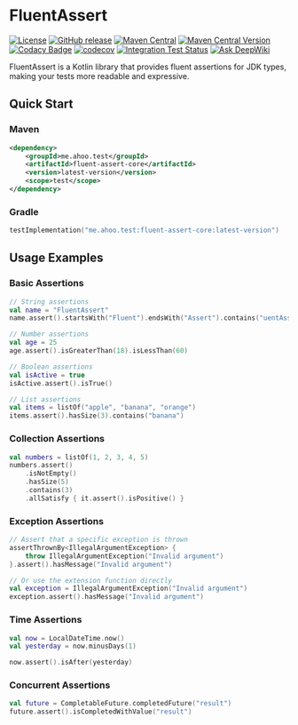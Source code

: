 # FluentAssert

[![License](https://img.shields.io/badge/license-Apache%202-4EB1BA.svg)](https://github.com/Ahoo-Wang/FluentAssert/blob/main/LICENSE)
[![GitHub release](https://img.shields.io/github/release/Ahoo-Wang/FluentAssert.svg)](https://github.com/Ahoo-Wang/FluentAssert/releases)
[![Maven Central](https://maven-badges.herokuapp.com/maven-central/me.ahoo.test/fluent-assert-core/badge.svg)](https://maven-badges.herokuapp.com/maven-central/me.ahoo.test/fluent-assert-core)
[![Maven Central Version](https://img.shields.io/maven-central/v/me.ahoo.test/fluent-assert-core)](https://central.sonatype.com/artifact/me.ahoo.test/fluent-assert-core)
[![Codacy Badge](https://app.codacy.com/project/badge/Grade/d58ca7a79749493ebb48d423e73b6e1d)](https://app.codacy.com/gh/Ahoo-Wang/FluentAssert/dashboard?utm_source=gh&utm_medium=referral&utm_content=&utm_campaign=Badge_grade)
[![codecov](https://codecov.io/gh/Ahoo-Wang/FluentAssert/graph/badge.svg?token=iXUP7NXHSc)](https://codecov.io/gh/Ahoo-Wang/FluentAssert)
[![Integration Test Status](https://github.com/Ahoo-Wang/FluentAssert/actions/workflows/codecov.yml/badge.svg)](https://github.com/Ahoo-Wang/FluentAssert)
[![Ask DeepWiki](https://deepwiki.com/badge.svg)](https://deepwiki.com/Ahoo-Wang/FluentAssert)

FluentAssert is a Kotlin library that provides fluent assertions for JDK types, making your tests more readable and expressive.

## Quick Start

### Maven

```xml
<dependency>
    <groupId>me.ahoo.test</groupId>
    <artifactId>fluent-assert-core</artifactId>
    <version>latest-version</version>
    <scope>test</scope>
</dependency>
```

### Gradle

```kotlin
testImplementation("me.ahoo.test:fluent-assert-core:latest-version")
```

## Usage Examples

### Basic Assertions

```kotlin
// String assertions
val name = "FluentAssert"
name.assert().startsWith("Fluent").endsWith("Assert").contains("uentAss")

// Number assertions
val age = 25
age.assert().isGreaterThan(18).isLessThan(60)

// Boolean assertions
val isActive = true
isActive.assert().isTrue()

// List assertions
val items = listOf("apple", "banana", "orange")
items.assert().hasSize(3).contains("banana")
```

### Collection Assertions

```kotlin
val numbers = listOf(1, 2, 3, 4, 5)
numbers.assert()
    .isNotEmpty()
    .hasSize(5)
    .contains(3)
    .allSatisfy { it.assert().isPositive() }
```

### Exception Assertions

```kotlin
// Assert that a specific exception is thrown
assertThrownBy<IllegalArgumentException> {
    throw IllegalArgumentException("Invalid argument")
}.assert().hasMessage("Invalid argument")

// Or use the extension function directly
val exception = IllegalArgumentException("Invalid argument")
exception.assert().hasMessage("Invalid argument")
```

### Time Assertions

```kotlin
val now = LocalDateTime.now()
val yesterday = now.minusDays(1)

now.assert().isAfter(yesterday)
```

### Concurrent Assertions

```kotlin
val future = CompletableFuture.completedFuture("result")
future.assert().isCompletedWithValue("result")
```
